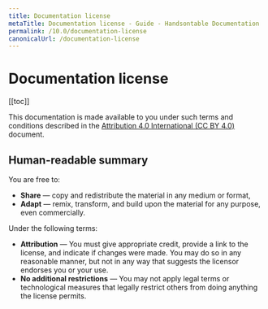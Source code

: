 ```yaml
---
title: Documentation license
metaTitle: Documentation license - Guide - Handsontable Documentation
permalink: /10.0/documentation-license
canonicalUrl: /documentation-license
---
```


# Documentation license

[[toc]]

This documentation is made available to you under such terms and conditions described in the [Attribution 4.0 International (CC BY 4.0)](https://creativecommons.org/licenses/by/4.0) document.

## Human-readable summary

You are free to:

- **Share** — copy and redistribute the material in any medium or format,
- **Adapt** — remix, transform, and build upon the material for any purpose, even commercially.

Under the following terms:

- **Attribution** — You must give appropriate credit, provide a link to the license, and indicate if changes were made. You may do so in any reasonable manner, but not in any way that suggests the licensor endorses you or your use.
- **No additional restrictions** — You may not apply legal terms or technological measures that legally restrict others from doing anything the license permits.
